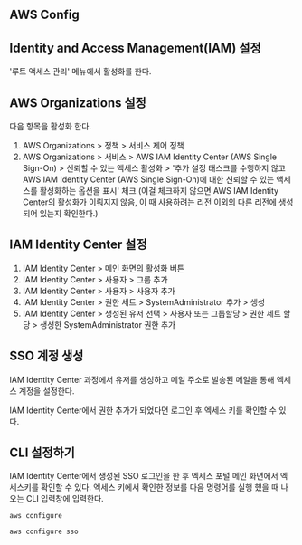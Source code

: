## AWS Config

## Identity and Access Management(IAM) 설정

'루트 액세스 관리' 메뉴에서 활성화를 한다.

## AWS Organizations 설정

다음 항목을 활성화 한다.

1. AWS Organizations > 정책 > 서비스 제어 정책
2. AWS Organizations > 서비스 > AWS IAM Identity Center (AWS Single Sign-On) > 신뢰할 수 있는 액세스 활성화 > '추가 설정 태스크를 수행하지 않고 AWS IAM Identity Center (AWS Single Sign-On)에 대한 신뢰할 수 있는 액세스를 활성화하는 옵션을 표시' 체크 (이걸 체크하지 않으면 AWS IAM Identity Center의 활성화가 이뤄지지 않음, 이 때 사용하려는 리전 이외의 다른 리전에 생성되어 있는지 확인한다.)

## IAM Identity Center 설정

1. IAM Identity Center > 메인 화면의 활성화 버튼
2. IAM Identity Center > 사용자 > 그룹 추가
3. IAM Identity Center > 사용자 > 사용자 추가
4. IAM Identity Center > 권한 세트 > SystemAdministrator 추가 > 생성
5. IAM Identity Center > 생성된 유저 선택 > 사용자 또는 그룹할당 > 권한 세트 할당 > 생성한 SystemAdministrator 권한 추가

## SSO 계정 생성

IAM Identity Center 과정에서 유저를 생성하고 메일 주소로 발송된 메일을 통해 엑세스 계정을 설정한다.

IAM Identity Center에서 권한 추가가 되었다면 로그인 후 엑세스 키를 확인할 수 있다.

## CLI 설정하기

IAM Identity Center에서 생성된 SSO 로그인을 한 후 엑세스 포털 메인 화면에서 엑세스키를 확인할 수 있다. 엑세스 키에서 확인한 정보를 다음 명령어를 실행 했을 때 나오는 CLI 입력창에 입력한다.

```
aws configure
```

```
aws configure sso
```